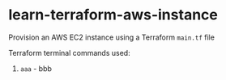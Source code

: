 # learn-terraform-aws-instance

Provision an AWS EC2 instance using a Terraform `main.tf` file

Terraform terminal commands used:
1. `aaa` - bbb